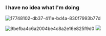 ### I have no idea what I'm doing 
![17748102-db37-411e-bd4a-830f7993b77d](https://github.com/user-attachments/assets/63cb420a-34ce-4929-b22e-c2fa4d3115e7/)

![9befba4c6a2004be4c8a2e16e825f9d0](https://github.com/user-attachments/assets/7c49d5c4-0795-4f1d-bfc8-47c5ffd80b24) ![](https://komarev.com/ghpvc/?username=your-github-aalinus&style=for-the-badge&color=blueviolet&label=gang) 









